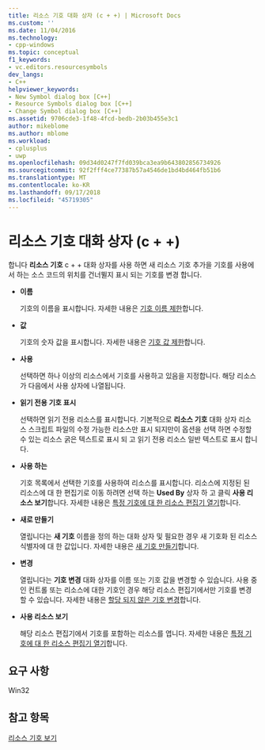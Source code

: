 ```yaml
---
title: 리소스 기호 대화 상자 (c + +) | Microsoft Docs
ms.custom: ''
ms.date: 11/04/2016
ms.technology:
- cpp-windows
ms.topic: conceptual
f1_keywords:
- vc.editors.resourcesymbols
dev_langs:
- C++
helpviewer_keywords:
- New Symbol dialog box [C++]
- Resource Symbols dialog box [C++]
- Change Symbol dialog box [C++]
ms.assetid: 9706cde3-1f48-4fcd-bedb-2b03b455e3c1
author: mikeblome
ms.author: mblome
ms.workload:
- cplusplus
- uwp
ms.openlocfilehash: 09d34d0247f7fd039bca3ea9b643802856734926
ms.sourcegitcommit: 92f2fff4ce77387b57a4546de1bd4bd464fb51b6
ms.translationtype: MT
ms.contentlocale: ko-KR
ms.lasthandoff: 09/17/2018
ms.locfileid: "45719305"
---
```

# <a name="resource-symbols-dialog-box-c"></a>리소스 기호 대화 상자 (c + +)

합니다 **리소스 기호** c + + 대화 상자를 사용 하면 새 리소스 기호 추가을 기호를 사용에서 하는 소스 코드의 위치를 건너뛸지 표시 되는 기호를 변경 합니다.

- **이름**

   기호의 이름을 표시합니다. 자세한 내용은 [기호 이름 제한](../windows/symbol-name-restrictions.md)합니다.

- **값**

   기호의 숫자 값을 표시합니다. 자세한 내용은 [기호 값 제한](../windows/symbol-value-restrictions.md)합니다.

- **사용**

   선택하면 하나 이상의 리소스에서 기호를 사용하고 있음을 지정합니다. 해당 리소스가 다음에서 사용 상자에 나열됩니다.

- **읽기 전용 기호 표시**

   선택하면 읽기 전용 리소스를 표시합니다. 기본적으로 **리소스 기호** 대화 상자 리소스 스크립트 파일의 수정 가능한 리소스만 표시 되지만이 옵션을 선택 하면 수정할 수 있는 리소스 굵은 텍스트로 표시 되 고 읽기 전용 리소스 일반 텍스트로 표시 합니다.

- **사용 하는**

   기호 목록에서 선택한 기호를 사용하여 리소스를 표시합니다. 리소스에 지정된 된 리소스에 대 한 편집기로 이동 하려면 선택 하는 **Used By** 상자 하 고 클릭 **사용 리소스 보기**합니다. 자세한 내용은 [특정 기호에 대 한 리소스 편집기 열기](../windows/opening-the-resource-editor-for-a-given-symbol.md)합니다.

- **새로 만들기**

   열립니다는 **새 기호** 이름을 정의 하는 대화 상자 및 필요한 경우 새 기호화 된 리소스 식별자에 대 한 값입니다. 자세한 내용은 [새 기호 만들기](../windows/creating-new-symbols.md)합니다.

- **변경**

   열립니다는 **기호 변경** 대화 상자를 이름 또는 기호 값을 변경할 수 있습니다. 사용 중인 컨트롤 또는 리소스에 대한 기호인 경우 해당 리소스 편집기에서만 기호를 변경할 수 있습니다. 자세한 내용은 [할당 되지 않은 기호 변경](../windows/changing-unassigned-symbols.md)합니다.

- **사용 리소스 보기**

   해당 리소스 편집기에서 기호를 포함하는 리소스를 엽니다. 자세한 내용은 [특정 기호에 대 한 리소스 편집기 열기](../windows/opening-the-resource-editor-for-a-given-symbol.md)합니다.

## <a name="requirements"></a>요구 사항

Win32

## <a name="see-also"></a>참고 항목

[리소스 기호 보기](../windows/viewing-resource-symbols.md)